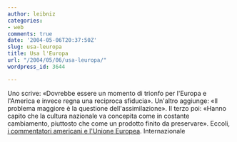```yaml
---
author: leibniz
categories:
- web
comments: true
date: '2004-05-06T20:37:50Z'
slug: usa-leuropa
title: Usa l'Europa
url: "/2004/05/06/usa-leuropa/"
wordpress_id: 3644

---
```

Uno scrive: «Dovrebbe essere un momento di trionfo per l'Europa e l'America e invece regna una reciproca sfiducia». Un'altro aggiunge: «Il problema maggiore è la questione dell'assimilazione». Il terzo poi: «Hanno capito che la cultura nazionale va concepita come in costante cambiamento, piuttosto che come un prodotto finito da preservare». Eccoli, [i commentatori americani e l'Unione Europea](https://www.internazionale.it/home/primopiano.php?id=6061).
Internazionale
